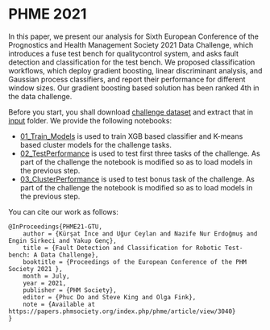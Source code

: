 # PHME 2021

In this paper, we present our analysis for Sixth European Conference of the Prognostics and Health Management Society 2021 Data Challenge, 
which introduces a fuse test bench for qualitycontrol system, and asks fault detection and classification for the test bench. 
We proposed classification workflows, which deploy gradient boosting, linear discriminant analysis, and 
Gaussian process classifiers, and report their performance for different window sizes. 
Our gradient boosting based solution has been ranked 4th in the data challenge.

Before you start, you shall download [challenge dataset]((https://phm-europe.org/2021/data-challenge)) and extract that in [input](input) folder. We provide the following notebooks:

* [01_Train_Models](01_Train_Models.ipynb) is used to train XGB based classifier and K-means based cluster models for the challenge tasks.
* [02_TestPerformance](02_TestPerformance.ipynb) is used to test first three tasks of the challenge. As part of the challenge the notebook is modified so as to load models in the previous step.
* [03_ClusterPerformance](03_ClusterPerformance.ipynb) is used to test bonus task of the challenge. As part of the challenge the notebook is modified so as to load models in the previous step.


You can cite our work as follows:

````
@InProceedings{PHME21-GTU,
    author = {Kürşat İnce and Uğur Ceylan and Nazife Nur Erdoğmuş and Engin Sirkeci and Yakup Genç},
    title = {Fault Detection and Classification for Robotic Test-bench: A Data Challenge},
    booktitle = {Proceedings of the European Conference of the PHM Society 2021 },
    month = July,
    year = 2021,
    publisher = {PHM Society},
    editor = {Phuc Do and Steve King and Olga Fink},
    note = {Available at https://papers.phmsociety.org/index.php/phme/article/view/3040}
}
````

